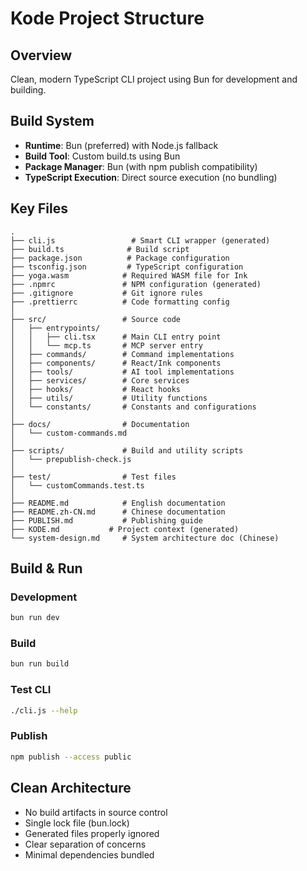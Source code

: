 # Kode Project Structure

## Overview
Clean, modern TypeScript CLI project using Bun for development and building.

## Build System
- **Runtime**: Bun (preferred) with Node.js fallback
- **Build Tool**: Custom build.ts using Bun
- **Package Manager**: Bun (with npm publish compatibility)
- **TypeScript Execution**: Direct source execution (no bundling)

## Key Files
```
.
├── cli.js                 # Smart CLI wrapper (generated)
├── build.ts              # Build script
├── package.json          # Package configuration
├── tsconfig.json         # TypeScript configuration
├── yoga.wasm            # Required WASM file for Ink
├── .npmrc               # NPM configuration (generated)
├── .gitignore           # Git ignore rules
├── .prettierrc          # Code formatting config
│
├── src/                 # Source code
│   ├── entrypoints/
│   │   ├── cli.tsx      # Main CLI entry point
│   │   └── mcp.ts       # MCP server entry
│   ├── commands/        # Command implementations
│   ├── components/      # React/Ink components
│   ├── tools/           # AI tool implementations
│   ├── services/        # Core services
│   ├── hooks/           # React hooks
│   ├── utils/           # Utility functions
│   └── constants/       # Constants and configurations
│
├── docs/                # Documentation
│   └── custom-commands.md
│
├── scripts/             # Build and utility scripts
│   └── prepublish-check.js
│
├── test/                # Test files
│   └── customCommands.test.ts
│
├── README.md            # English documentation
├── README.zh-CN.md      # Chinese documentation
├── PUBLISH.md           # Publishing guide
├── KODE.md           # Project context (generated)
└── system-design.md     # System architecture doc (Chinese)
```

## Build & Run

### Development
```bash
bun run dev
```

### Build
```bash
bun run build
```

### Test CLI
```bash
./cli.js --help
```

### Publish
```bash
npm publish --access public
```

## Clean Architecture
- No build artifacts in source control
- Single lock file (bun.lock)
- Generated files properly ignored
- Clear separation of concerns
- Minimal dependencies bundled